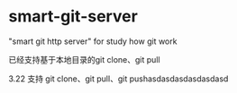 # smart-git-server
"smart git http server"  for study how git work

已经支持基于本地目录的git clone、git pull

3.22 支持 git clone、git pull、git pushasdasdasdasdasdasd
